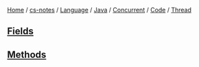 [Home](https://mengxianbin.github.io) /
[cs-notes](https://mengxianbin.github.io/cs-notes/content) /
[Language](https://mengxianbin.github.io/cs-notes/content/Language) /
[Java](https://mengxianbin.github.io/cs-notes/content/Language/Java) /
[Concurrent](https://mengxianbin.github.io/cs-notes/content/Language/Java/Concurrent) /
[Code](https://mengxianbin.github.io/cs-notes/content/Language/Java/Concurrent/Code) /
[Thread](https://mengxianbin.github.io/cs-notes/content/Language/Java/Concurrent/Code/Thread)

## [Fields](https://mengxianbin.github.io/cs-notes/content/Language/Java/Concurrent/Code/Thread/Fields/)

## [Methods](https://mengxianbin.github.io/cs-notes/content/Language/Java/Concurrent/Code/Thread/Methods/)
